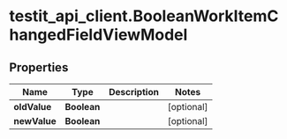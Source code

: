 # testit_api_client.BooleanWorkItemChangedFieldViewModel

## Properties

Name | Type | Description | Notes
------------ | ------------- | ------------- | -------------
**oldValue** | **Boolean** |  | [optional] 
**newValue** | **Boolean** |  | [optional] 


